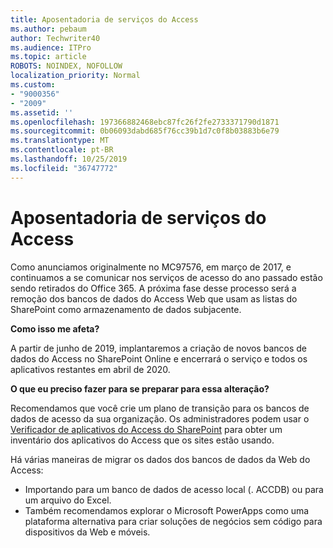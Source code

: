 ```yaml
---
title: Aposentadoria de serviços do Access
ms.author: pebaum
author: Techwriter40
ms.audience: ITPro
ms.topic: article
ROBOTS: NOINDEX, NOFOLLOW
localization_priority: Normal
ms.custom:
- "9000356"
- "2009"
ms.assetid: ''
ms.openlocfilehash: 197366882468ebc87fc26f2fe2733371790d1871
ms.sourcegitcommit: 0b06093dabd685f76cc39b1d7c0f8b03883b6e79
ms.translationtype: MT
ms.contentlocale: pt-BR
ms.lasthandoff: 10/25/2019
ms.locfileid: "36747772"
---
```

# <a name="access-services-retirement"></a>Aposentadoria de serviços do Access

Como anunciamos originalmente no MC97576, em março de 2017, e continuamos a se comunicar nos serviços de acesso do ano passado estão sendo retirados do Office 365. A próxima fase desse processo será a remoção dos bancos de dados do Access Web que usam as listas do SharePoint como armazenamento de dados subjacente.

**Como isso me afeta?**

A partir de junho de 2019, implantaremos a criação de novos bancos de dados do Access no SharePoint Online e encerrará o serviço e todos os aplicativos restantes em abril de 2020.

**O que eu preciso fazer para se preparar para essa alteração?**

Recomendamos que você crie um plano de transição para os bancos de dados de acesso da sua organização. Os administradores podem usar o [Verificador de aplicativos do Access do SharePoint](https://github.com/SharePoint/PnP-Tools/tree/master/Solutions/SharePoint.AccessApp.Scanner) para obter um inventário dos aplicativos do Access que os sites estão usando.

Há várias maneiras de migrar os dados dos bancos de dados da Web do Access:

- Importando para um banco de dados de acesso local (. ACCDB) ou para um arquivo do Excel.
- Também recomendamos explorar o Microsoft PowerApps como uma plataforma alternativa para criar soluções de negócios sem código para dispositivos da Web e móveis.